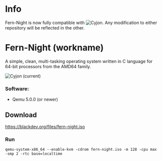# Info

Fern-Night is now fully compatible with ![Cyjon](https://github.com/CorruptedByCPU/Cyjon/). Any modification to either repository will be reflected in the other.

# Fern-Night (workname)

A simple, clean, multi-tasking operating system written in C language for 64-bit processors from the AMD64 family.

![Cyjon (current)](https://blackdev.org/shot/current.png?raw=true)

### Software:

  - Qemu 5.0.0 (or newer)

## Download

   https://blackdev.org/files/fern-night.iso

### Run

    qemu-system-x86_64 --enable-kvm -cdrom fern-night.iso -m 128 -cpu max -smp 2 -rtc base=localtime
